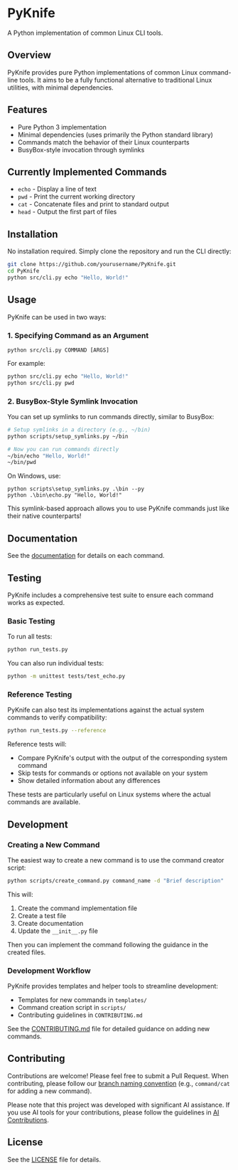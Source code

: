 # PyKnife

A Python implementation of common Linux CLI tools.

## Overview

PyKnife provides pure Python implementations of common Linux command-line tools. It aims to be a fully functional alternative to traditional Linux utilities, with minimal dependencies.

## Features

- Pure Python 3 implementation
- Minimal dependencies (uses primarily the Python standard library)
- Commands match the behavior of their Linux counterparts
- BusyBox-style invocation through symlinks

## Currently Implemented Commands

- `echo` - Display a line of text
- `pwd` - Print the current working directory
- `cat` - Concatenate files and print to standard output
- `head` - Output the first part of files

## Installation

No installation required. Simply clone the repository and run the CLI directly:

```bash
git clone https://github.com/yourusername/PyKnife.git
cd PyKnife
python src/cli.py echo "Hello, World!"
```

## Usage

PyKnife can be used in two ways:

### 1. Specifying Command as an Argument

```
python src/cli.py COMMAND [ARGS]
```

For example:
```bash
python src/cli.py echo "Hello, World!"
python src/cli.py pwd
```

### 2. BusyBox-Style Symlink Invocation

You can set up symlinks to run commands directly, similar to BusyBox:

```bash
# Setup symlinks in a directory (e.g., ~/bin)
python scripts/setup_symlinks.py ~/bin

# Now you can run commands directly
~/bin/echo "Hello, World!"
~/bin/pwd
```

On Windows, use:
```
python scripts\setup_symlinks.py .\bin --py
python .\bin\echo.py "Hello, World!"
```

This symlink-based approach allows you to use PyKnife commands just like their native counterparts!

## Documentation

See the [documentation](docs/commands/) for details on each command.

## Testing

PyKnife includes a comprehensive test suite to ensure each command works as expected.

### Basic Testing

To run all tests:

```bash
python run_tests.py
```

You can also run individual tests:

```bash
python -m unittest tests/test_echo.py
```

### Reference Testing

PyKnife can also test its implementations against the actual system commands to verify compatibility:

```bash
python run_tests.py --reference
```

Reference tests will:
- Compare PyKnife's output with the output of the corresponding system command
- Skip tests for commands or options not available on your system
- Show detailed information about any differences

These tests are particularly useful on Linux systems where the actual commands are available.

## Development

### Creating a New Command

The easiest way to create a new command is to use the command creator script:

```bash
python scripts/create_command.py command_name -d "Brief description"
```

This will:
1. Create the command implementation file
2. Create a test file
3. Create documentation
4. Update the `__init__.py` file

Then you can implement the command following the guidance in the created files.

### Development Workflow

PyKnife provides templates and helper tools to streamline development:

- Templates for new commands in `templates/`
- Command creation script in `scripts/`
- Contributing guidelines in `CONTRIBUTING.md`

See the [CONTRIBUTING.md](CONTRIBUTING.md) file for detailed guidance on adding new commands.

## Contributing

Contributions are welcome! Please feel free to submit a Pull Request. When contributing, please follow our [branch naming convention](CONTRIBUTING.md#branch-naming-convention) (e.g., `command/cat` for adding a new command).

Please note that this project was developed with significant AI assistance. If you use AI tools for your contributions, please follow the guidelines in [AI Contributions](ai.md).

## License

See the [LICENSE](LICENSE) file for details. 